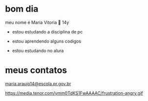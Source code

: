 # bom dia
meu nome é Maria Vitoria 🤠
14y

- estou estudando a disciplina de pc

- estou aprendendo alguns codigos

- estou estudando no alura

# meus contatos
maria.araujo14@escola.pr.gov.br

https://media.tenor.com/ymm0TdKS1FwAAAAC/frustration-angry.gif
